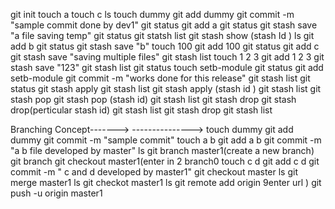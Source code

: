 git init
touch a
touch c
ls
touch dummy
git add dummy
git commit -m "sample commit done by dev1"
git status
git add a
git status
git stash save "a file saving temp"
git status 
git statsh list
git stash show (stash Id )
ls
git add b
git status
git stash save "b"
touch 100
git add 100
git status
git add c
git stash save "saving multiple files"
git stash list
touch 1 2 3
git add 1 2 3
git stash save "123"
git stash list
git status
touch setb-module
git status
git add setb-module
git commit -m "works done for this release"
git stash list
git status
git stash apply 
git stash list
git stash apply (stash id )
git stash list
git stash pop 
git stash pop (stash id)
git stash list
git stash drop
git stash drop(perticular stash id)
git stash list
git stash drop
git stash list

Branching Concept------->
--------------->
touch dummy
git add dummy
git commit -m "sample commit"
touch a b
git add a b
git commit -m "a b file developed by master"
ls
git branch master1(create a new branch)
git branch
git checkout master1(enter in 2 branch0
touch c d
git add c d
git commit -m " c and d developed by master1"
git checkout master
ls
git merge master1
ls
git checkot master1
ls
git remote add origin 9enter url )
git push -u origin master1






